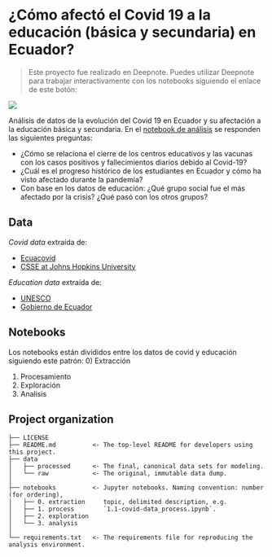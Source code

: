 # ¿Cómo afectó el Covid 19 a la educación (básica y secundaria) en Ecuador?

> Este proyecto fue realizado en Deepnote. Puedes utilizar Deepnote para trabajar interactivamente con los notebooks siguiendo el enlace de este botón:

[<img src="https://deepnote.com/buttons/launch-in-deepnote-white.svg">](https://deepnote.com/launch?url=https%3A%2F%2Fgithub.com%2Fanthonymanotoa%2Fcovid-ec)

Análisis de datos de la evolución del Covid 19 en Ecuador y su afectación a la educación básica y secundaria. En el [notebook de análisis](https://github.com/anthonymanotoa/covid-ec/blob/main/notebooks/3.1-python-analysis.ipynb) se responden las siguientes preguntas:
- ¿Cómo se relaciona el cierre de los centros educativos y las vacunas con los casos positivos y fallecimientos diarios debido al Covid-19?
- ¿Cuál es el progreso histórico de los estudiantes en Ecuador y cómo ha visto afectado durante la pandemia?
- Con base en los datos de educación: ¿Qué grupo social fue el más afectado por la crisis? ¿Qué pasó con los otros grupos?

## Data
_Covid data_ extraída de:
- [Ecuacovid](https://github.com/andrab/ecuacovid)
- [CSSE at Johns Hopkins University](https://github.com/CSSEGISandData/COVID-19)

_Education data_ extraída de:
- [UNESCO](https://en.unesco.org/covid19/educationresponse)
- [Gobierno de Ecuador](https://educacion.gob.ec/base-de-datos/)

## Notebooks
Los notebooks están divididos entre los datos de covid y educación siguiendo este patrón:
0) Extracción
1) Procesamiento
2) Exploración
3) Analisis

## Project organization

```
├── LICENSE
├── README.md          <- The top-level README for developers using this project.
├── data
│   ├── processed      <- The final, canonical data sets for modeling.
│   └── raw            <- The original, immutable data dump.
│
├── notebooks          <- Jupyter notebooks. Naming convention: number (for ordering),
│   ├── 0. extraction     topic, delimited description, e.g.
│   ├── 1. process        `1.1-covid-data_process.ipynb`.
│   ├── 2. exploration
│   └── 3. analysis
│
└── requirements.txt   <- The requirements file for reproducing the analysis environment.
```
